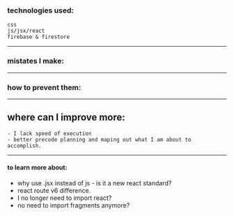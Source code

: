 ### technologies used:
	css
	js/jsx/react
	firebase & firestore 

------
### mistates I make:

---
### how to prevent them:

----------
## where can I improve more:
	- I lack speed of execution
	- better precode planning and maping out what I am about to accomplish.
-----
#### to learn more about:
- why use .jsx instead of js - is it a new react standard?
- react route v6 difference.
- I no longer need to import react?
- no need to import fragments anymore?